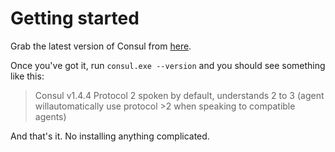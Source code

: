# Getting started

Grab the latest version of Consul from [here](https://www.consul.io/downloads.html).

Once you've got it, run `consul.exe --version` and you should see something like this:

> Consul v1.4.4
> Protocol 2 spoken by default, understands 2 to 3 (agent willautomatically use protocol >2 when speaking to compatible agents)

And that's it. No installing anything complicated.
